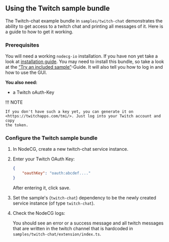 ## Using the Twitch sample bundle

The Twitch-chat example bundle in `samples/twitch-chat` demonstrates the ability
to get access to a twitch chat and printing all messages of it. Here is a guide
to how to get it working.

### Prerequisites

You will need a working `nodecg-io` installation. If you have non yet take a
look at [installation guide](../getting_started/install.md). You may need to
install this bundle, so take a look at the
[“Try an included sample”](../getting_started/try_example_bundle.md)-Guide. It
will also tell you how to log in and how to use the GUI.

**You also need:**

-   a Twitch oAuth-Key

!!! NOTE

    If you don't have such a key yet, you can generate it on
    <https://twitchapps.com/tmi/>. Just log into your Twitch account and copy
    the token.

### Configure the Twitch sample bundle

1. In NodeCG, create a new twitch-chat service instance.

2. Enter your Twitch OAuth Key:

    ```json
    {
        "oauthKey": "oauth:abcdef...."
    }
    ```

    After entering it, click save.

3. Set the sample's (`twitch-chat`) dependency to be the newly created service
   instance (of type `twitch-chat`).

4. Check the NodeCG logs:

    You should see an error or a success message and all twitch messages that
    are written in the twitch channel that is hardcoded in
    `samples/twitch-chat/extension/index.ts`.
